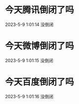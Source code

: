 # 今天腾讯倒闭了吗

2023-5-9 1:01:14 没倒闭

# 今天微博倒闭了吗

2023-5-9 1:01:15 没倒闭

# 今天百度倒闭了吗

2023-5-9 1:01:16 没倒闭

